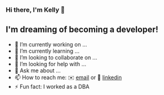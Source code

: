 ### Hi there, I'm Kelly 👋



## I'm dreaming of becoming a developer!

- 🔭 I’m currently working on ... 
- 🌱 I’m currently learning ...
- 👯 I’m looking to collaborate on ...
- 🤔 I’m looking for help with ...
- 💬 Ask me about ...
- 📫 How to reach me: ✉️ [email][email] or 👔 [linkedin][linkedin]
- ⚡ Fun fact: I worked as a DBA 


[email]: mailto:kelly.shpark@gmail.com
[linkedin]: https://www.linkedin.com/in/kellyshpark
